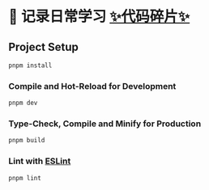# 🎊 记录日常学习  [✨️代码碎片✨️](https://github.com/Chang-Chen/day-day-up/blob/main/document/README.md)

## Project Setup

```sh
pnpm install
```

### Compile and Hot-Reload for Development

```sh
pnpm dev
```

### Type-Check, Compile and Minify for Production

```sh
pnpm build
```

### Lint with [ESLint](https://eslint.org/)

```sh
pnpm lint
```
